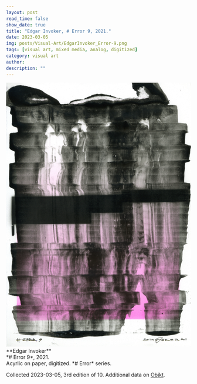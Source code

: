 ```yaml
---
layout: post
read_time: false
show_date: true
title: "Edgar Invoker, # Error 9, 2021."
date: 2023-03-05
img: posts/Visual-Art/EdgarInvoker_Error-9.png
tags: [visual art, mixed media, analog, digitized]
category: visual art
author: 
description: ""
---
```


<img src='./assets/img/posts/Visual-Art/EdgarInvoker_Error-9.png'>

<br>
**Edgar Invoker**
<br>*# Error 9*, 2021.
<br>Acyrlic on paper, digitized. *# Error* series.

 <div class="page-separator"></div>

Collected 2023-03-05, 3rd edition of 10. Additional data on [Objkt](https://objkt.com/tokens/hicetnunc/250468).
